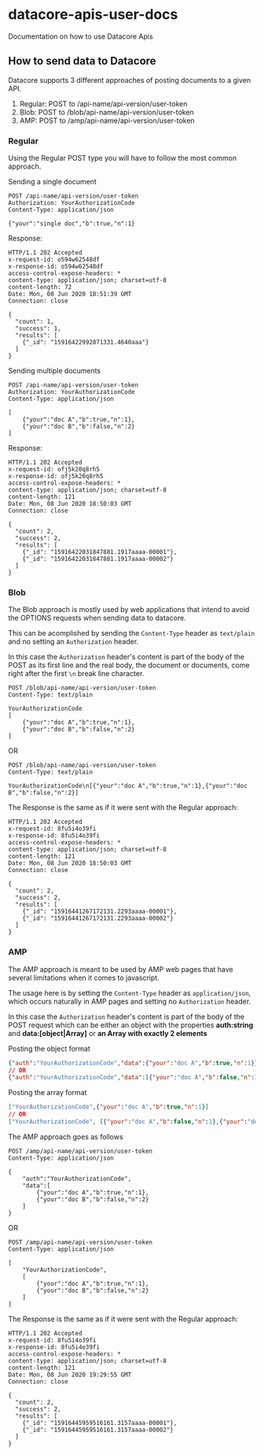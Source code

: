 # datacore-apis-user-docs
Documentation on how to use Datacore Apis

## How to send data to Datacore

Datacore supports 3 different approaches of posting documents to a given API.

1. Regular: POST to /api-name/api-version/user-token
2. Blob: POST to /blob/api-name/api-version/user-token
3. AMP: POST to /amp/api-name/api-version/user-token

### Regular
Using the Regular POST type you will have to follow the most common approach.

Sending a single document
```http
POST /api-name/api-version/user-token
Authorization: YourAuthorizationCode
Content-Type: application/json

{"your":"single doc","b":true,"n":1}
```

Response: 
```http
HTTP/1.1 202 Accepted
x-request-id: o594w62548df
x-response-id: o594w62548df
access-control-expose-headers: *
content-type: application/json; charset=utf-8
content-length: 72
Date: Mon, 08 Jun 2020 18:51:39 GMT
Connection: close

{
  "count": 1,
  "success": 1,
  "results": [
    {"_id": "15916422992871331.4640aaa"}
  ]
}
```


Sending multiple documents
```http
POST /api-name/api-version/user-token
Authorization: YourAuthorizationCode
Content-Type: application/json

[
    {"your":"doc A","b":true,"n":1},
    {"your":"doc B","b":false,"n":2}
]
```

Response:
```http
HTTP/1.1 202 Accepted
x-request-id: ofj5k20q8rh5
x-response-id: ofj5k20q8rh5
access-control-expose-headers: *
content-type: application/json; charset=utf-8
content-length: 121
Date: Mon, 08 Jun 2020 18:50:03 GMT
Connection: close

{
  "count": 2,
  "success": 2,
  "results": [
    {"_id": "15916422031847881.1917aaaa-00001"},
    {"_id": "15916422031847881.1917aaaa-00002"}
  ]
}
```

### Blob
The Blob approach is mostly used by web applications that intend to avoid the OPTIONS requests when sending data to datacore.

This can be acomplished by sending the ```Content-Type``` header as ```text/plain``` and
no setting an ```Authorization``` header.

In this case the ```Authorization``` header's content is part of the body of the POST
as its first line and the real body, the document or documents, come right after the first ```\n``` break line character.

```http
POST /blob/api-name/api-version/user-token
Content-Type: text/plain

YourAuthorizationCode
[
    {"your":"doc A","b":true,"n":1},
    {"your":"doc B","b":false,"n":2}
]
```
OR
```http
POST /blob/api-name/api-version/user-token
Content-Type: text/plain

YourAuthorizationCode\n[{"your":"doc A","b":true,"n":1},{"your":"doc B","b":false,"n":2}]
```

The Response is the same as if it were sent with the Regular approach:
```http
HTTP/1.1 202 Accepted
x-request-id: 8fu5i4o39fi
x-response-id: 8fu5i4o39fi
access-control-expose-headers: *
content-type: application/json; charset=utf-8
content-length: 121
Date: Mon, 08 Jun 2020 18:50:03 GMT
Connection: close

{
  "count": 2,
  "success": 2,
  "results": [
    {"_id": "15916441267172131.2293aaaa-00001"},
    {"_id": "15916441267172131.2293aaaa-00002"}
  ]
}
```

### AMP
The AMP approach is meant to be used by AMP web pages that have several limitations when it comes to javascript.

The usage here is by setting the ```Content-Type``` header as ```application/json```, which occurs naturally in AMP pages and setting no ```Authorization``` header.

In this case the ```Authorization``` header's content is part of the body of 
the POST request which can be either an object with the properties **auth:string** and **data:[object|Array]**
or **an Array with exactly 2 elements**

Posting the object format
```json
{"auth":"YourAuthorizationCode","data":{"your":"doc A","b":true,"n":1}}
// OR
{"auth":"YourAuthorizationCode","data":[{"your":"doc A","b":false,"n":1},{"your":"doc B","b":false,"n":2}]}
```

Posting the array format
```json
["YourAuthorizationCode",{"your":"doc A","b":true,"n":1}]
// OR
["YourAuthorizationCode", [{"your":"doc A","b":false,"n":1},{"your":"doc B","b":false,"n":2}] ]
```

The AMP approach goes as follows
```http
POST /amp/api-name/api-version/user-token
Content-Type: application/json

{
    "auth":"YourAuthorizationCode",
    "data":[
        {"your":"doc A","b":true,"n":1},
        {"your":"doc B","b":false,"n":2}
    ]
}
```
OR
```http
POST /amp/api-name/api-version/user-token
Content-Type: application/json

[
    "YourAuthorizationCode",
    [
        {"your":"doc A","b":true,"n":1},
        {"your":"doc B","b":false,"n":2}
    ]
]
```

The Response is the same as if it were sent with the Regular approach:
```http
HTTP/1.1 202 Accepted
x-request-id: 8fu5i4o39fi
x-response-id: 8fu5i4o39fi
access-control-expose-headers: *
content-type: application/json; charset=utf-8
content-length: 121
Date: Mon, 08 Jun 2020 19:29:55 GMT
Connection: close

{
  "count": 2,
  "success": 2,
  "results": [
    {"_id": "15916445959516161.3157aaaa-00001"},
    {"_id": "15916445959516161.3157aaaa-00002"}
  ]
}
```
